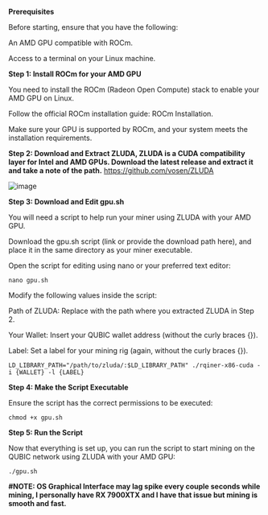 **Prerequisites**

Before starting, ensure that you have the following:
  
An AMD GPU compatible with ROCm.
  
Access to a terminal on your Linux machine.

  
**Step 1: Install ROCm for your AMD GPU**

  You need to install the ROCm (Radeon Open Compute) stack to enable your AMD GPU on Linux.
  
  Follow the official ROCm installation guide: ROCm Installation.
  
  Make sure your GPU is supported by ROCm, and your system meets the installation requirements.


**Step 2: Download and Extract ZLUDA, ZLUDA is a CUDA compatibility layer for Intel and AMD GPUs. Download the latest release and extract it and take a note of the path.** https://github.com/vosen/ZLUDA

  ![image](https://github.com/user-attachments/assets/cbf666f7-c862-45d1-9b23-fef093deb076)


**Step 3: Download and Edit gpu.sh**

  You will need a script to help run your miner using ZLUDA with your AMD GPU.

  Download the gpu.sh script (link or provide the download path here), and place it in the same directory as your miner executable.

  Open the script for editing using nano or your preferred text editor:

    nano gpu.sh

  Modify the following values inside the script:

  Path of ZLUDA: Replace with the path where you extracted ZLUDA in Step 2.
  
  Your Wallet: Insert your QUBIC wallet address (without the curly braces {}).
  
  Label: Set a label for your mining rig (again, without the curly braces {}).

    LD_LIBRARY_PATH="/path/to/zluda/:$LD_LIBRARY_PATH" ./rqiner-x86-cuda -i {WALLET} -l {LABEL}


**Step 4: Make the Script Executable**

  Ensure the script has the correct permissions to be executed:

    chmod +x gpu.sh


**Step 5: Run the Script**

  Now that everything is set up, you can run the script to start mining on the QUBIC network using ZLUDA with your AMD GPU:

    ./gpu.sh



**#NOTE: OS Graphical Interface may lag spike every couple seconds while mining, I personally have RX 7900XTX and I have that issue but mining is smooth and fast.**










